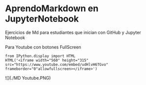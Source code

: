 # AprendoMarkdown en JupyterNotebook
Ejercicios de Md para estudiantes que inician con GitHub y Jupyter Notebook



Para Youtube con botones FullScreen

```
from IPython.display import HTML
HTML('<iframe width="560" height="315"
src="https://www.youtube.com/embed/udHlvH6TGvo"
frameborder="0"allowfullscreen></iframe>')

```

![](./MD Youtube.PNG)

